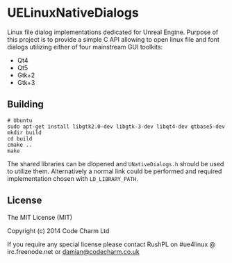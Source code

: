 UELinuxNativeDialogs
==================

Linux file dialog implementations dedicated for Unreal Engine. Purpose of this project is to provide a simple C API allowing to open linux file and font dialogs utilizing either of four mainstream GUI toolkits:
* Qt4
* Qt5
* Gtk+2
* Gtk+3

## Building

```
# Ubuntu
sudo apt-get install libgtk2.0-dev libgtk-3-dev libqt4-dev qtbase5-dev
mkdir build
cd build
cmake ..
make
```

The shared libraries can be dlopened and `UNativeDialogs.h` should be used to utilize them. Alternatively a normal link could be performed and required implementation chosen with `LD_LIBRARY_PATH`.

## License

The MIT License (MIT)

Copyright (c) 2014 Code Charm Ltd

If you require any special license please contact RushPL on #ue4linux @ irc.freenode.net or damian@codecharm.co.uk
